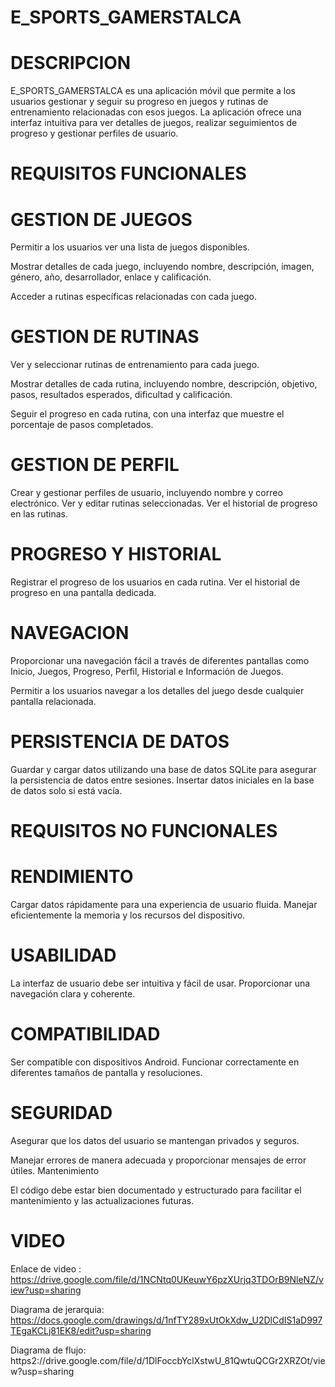 # E_SPORTS_GAMERSTALCA

# DESCRIPCION

E_SPORTS_GAMERSTALCA es una aplicación móvil que permite a los usuarios gestionar y seguir su progreso en juegos y rutinas de entrenamiento relacionadas con esos juegos. La aplicación ofrece una interfaz intuitiva para ver detalles de juegos, realizar seguimientos de progreso y gestionar perfiles de usuario.
 
# REQUISITOS FUNCIONALES

# GESTION DE JUEGOS

Permitir a los usuarios ver una lista de juegos disponibles.

Mostrar detalles de cada juego, incluyendo nombre, descripción, imagen, género, año, desarrollador, enlace y calificación.

Acceder a rutinas específicas relacionadas con cada juego.

# GESTION DE RUTINAS

Ver y seleccionar rutinas de entrenamiento para cada juego.

Mostrar detalles de cada rutina, incluyendo nombre, descripción, objetivo, pasos, resultados esperados, dificultad y calificación.

Seguir el progreso en cada rutina, con una interfaz que muestre el porcentaje de pasos completados.

# GESTION DE PERFIL

Crear y gestionar perfiles de usuario, incluyendo nombre y correo electrónico.
Ver y editar rutinas seleccionadas.
Ver el historial de progreso en las rutinas.

# PROGRESO Y HISTORIAL

Registrar el progreso de los usuarios en cada rutina.
Ver el historial de progreso en una pantalla dedicada.

# NAVEGACION

Proporcionar una navegación fácil a través de diferentes pantallas como Inicio, Juegos, Progreso, Perfil, Historial e Información de Juegos.

Permitir a los usuarios navegar a los detalles del juego desde cualquier pantalla relacionada.

# PERSISTENCIA DE DATOS

Guardar y cargar datos utilizando una base de datos SQLite para asegurar la persistencia de datos entre sesiones.
Insertar datos iniciales en la base de datos solo si está vacía.

# REQUISITOS NO FUNCIONALES

# RENDIMIENTO

Cargar datos rápidamente para una experiencia de usuario fluida.
Manejar eficientemente la memoria y los recursos del dispositivo.

# USABILIDAD

La interfaz de usuario debe ser intuitiva y fácil de usar.
Proporcionar una navegación clara y coherente.

# COMPATIBILIDAD

Ser compatible con dispositivos Android.
Funcionar correctamente en diferentes tamaños de pantalla y resoluciones.

# SEGURIDAD

Asegurar que los datos del usuario se mantengan privados y seguros.

Manejar errores de manera adecuada y proporcionar mensajes de error útiles.
Mantenimiento

El código debe estar bien documentado y estructurado para facilitar el mantenimiento y las actualizaciones futuras.

# VIDEO

Enlace de video : https://drive.google.com/file/d/1NCNtq0UKeuwY6pzXUrjq3TDOrB9NleNZ/view?usp=sharing

Diagrama de jerarquia: https://docs.google.com/drawings/d/1nfTY289xUtOkXdw_U2DlCdIS1aD997TEgaKCLj81EK8/edit?usp=sharing

Diagrama de flujo: https2://drive.google.com/file/d/1DlFoccbYclXstwU_81QwtuQCGr2XRZOt/view?usp=sharing



